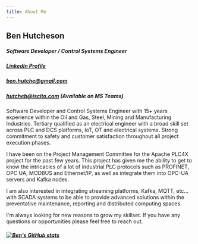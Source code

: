 ```yaml
---
title: About Me
---
```


## Ben Hutcheson
##### Software Developer / Control Systems Engineer
##### [LinkedIn Profile](https://www.linkedin.com/in/ben-hutcheson-547885102/)
##### [ben.hutche@gmail.com](mailto:ben.hutche@gmail.com)
##### [hutcheb@iscito.com](mailto:hutcheb@iscito.com) (Available on MS Teams)

Software Developer and Control Systems Engineer with 15+ years experience 
within the Oil and Gas, Steel, Mining and Manufacturing Industries. 
Tertiary qualified as an electrical engineer with a broad skill set across 
PLC and DCS platforms, IoT, OT and electrical systems. 
Strong commitment to safety and customer satisfaction throughout all 
project execution phases.

I have been on the Project Management Committee for the Apache PLC4X project for the 
past few years. This project has given me the ability to get to know the intricacies
of a lot of industrial PLC protocols such as PROFINET, OPC UA, MODBUS and Ethernet/IP,
as well as integrate them into OPC-UA servers and Kafka nodes.

I am also interested in integrating streaming platforms, Kafka, MQTT, etc... 
with SCADA systems to be able to provide advanced solutions within the preventative 
maintenance, reporting and distributed computing spaces.

I'm always looking for new reasons to grow my skillset. If you have any
questions or opportunities please feel free to reach out.

##### [![Ben's GitHub stats](https://github-readme-stats.vercel.app/api?username=hutcheb&count_private=true&show_icons=true&include_all_commits=false&custom_title=Github%20Stats)](https://github.com/hutcheb/github-readme-stats)



